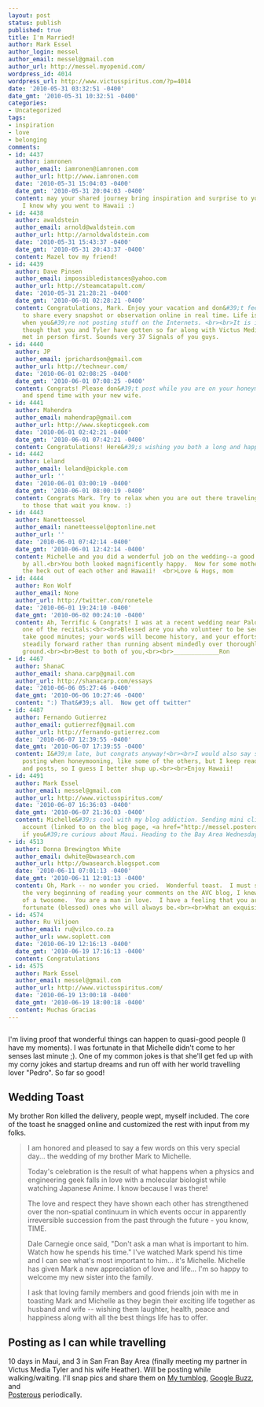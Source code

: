 ```yaml
---
layout: post
status: publish
published: true
title: I'm Married!
author: Mark Essel
author_login: messel
author_email: messel@gmail.com
author_url: http://messel.myopenid.com/
wordpress_id: 4014
wordpress_url: http://www.victusspiritus.com/?p=4014
date: '2010-05-31 03:32:51 -0400'
date_gmt: '2010-05-31 10:32:51 -0400'
categories:
- Uncategorized
tags:
- inspiration
- love
- belonging
comments:
- id: 4437
  author: iamronen
  author_email: iamronen@iamronen.com
  author_url: http://www.iamronen.com
  date: '2010-05-31 15:04:03 -0400'
  date_gmt: '2010-05-31 20:04:03 -0400'
  content: may your shared journey bring inspiration and surprise to you both :)<br><br>now
    I know why you went to Hawaii :)
- id: 4438
  author: awaldstein
  author_email: arnold@waldstein.com
  author_url: http://arnoldwaldstein.com
  date: '2010-05-31 15:43:37 -0400'
  date_gmt: '2010-05-31 20:43:37 -0400'
  content: Mazel tov my friend!
- id: 4439
  author: Dave Pinsen
  author_email: impossibledistances@yahoo.com
  author_url: http://steamcatapult.com/
  date: '2010-05-31 21:28:21 -0400'
  date_gmt: '2010-06-01 02:28:21 -0400'
  content: Congratulations, Mark. Enjoy your vacation and don&#39;t feel compelled
    to share every snapshot or observation online in real time. Life is what happens
    when you&#39;re not posting stuff on the Internets. <br><br>It is interesting
    though that you and Tyler have gotten so far along with Victus Media without having
    met in person first. Sounds very 37 Signals of you guys.
- id: 4440
  author: JP
  author_email: jprichardson@gmail.com
  author_url: http://techneur.com/
  date: '2010-06-01 02:08:25 -0400'
  date_gmt: '2010-06-01 07:08:25 -0400'
  content: Congrats! Please don&#39;t post while you are on your honeymoon. Enjoy
    and spend time with your new wife.
- id: 4441
  author: Mahendra
  author_email: mahendrap@gmail.com
  author_url: http://www.skepticgeek.com
  date: '2010-06-01 02:42:21 -0400'
  date_gmt: '2010-06-01 07:42:21 -0400'
  content: Congratulations! Here&#39;s wishing you both a long and happy life together.
- id: 4442
  author: Leland
  author_email: leland@pickple.com
  author_url: ''
  date: '2010-06-01 03:00:19 -0400'
  date_gmt: '2010-06-01 08:00:19 -0400'
  content: Congrats Mark. Try to relax when you are out there traveling! Ideas come
    to those that wait you know. :)
- id: 4443
  author: Nanetteessel
  author_email: nanetteessel@optonline.net
  author_url: ''
  date: '2010-06-01 07:42:14 -0400'
  date_gmt: '2010-06-01 12:42:14 -0400'
  content: Michelle and you did a wonderful job on the wedding--a good time was had
    by all.<br>You both looked magnificently happy.  Now for some motherly advice--Enjoy
    the heck out of each other and Hawaii!  <br>Love & Hugs, mom
- id: 4444
  author: Ron Wolf
  author_email: None
  author_url: http://twitter.com/ronetele
  date: '2010-06-01 19:24:10 -0400'
  date_gmt: '2010-06-02 00:24:10 -0400'
  content: Ah, Terrific & Congrats! I was at a recent wedding near Palo Alto. From
    one of the recitals:<br><br>Blessed are you who volunteer to be secretary and
    take good minutes; your words will become history, and your efforts will move
    steadily forward rather than running absent mindedly over thoroughly discussed
    ground.<br><br>Best to both of you,<br><br>_____________Ron
- id: 4467
  author: ShanaC
  author_email: shana.carp@gmail.com
  author_url: http://shanacarp.com/essays
  date: '2010-06-06 05:27:46 -0400'
  date_gmt: '2010-06-06 10:27:46 -0400'
  content: ":) That&#39;s all.  Now get off twitter"
- id: 4487
  author: Fernando Gutierrez
  author_email: gutierrezf@gmail.com
  author_url: http://fernando-gutierrez.com
  date: '2010-06-07 12:39:55 -0400'
  date_gmt: '2010-06-07 17:39:55 -0400'
  content: I&#39;m late, but congrats anyway!<br><br>I would also say something about
    posting when honeymooning, like some of the others, but I keep reading your comments
    and posts, so I guess I better shup up.<br><br>Enjoy Hawaii!
- id: 4491
  author: Mark Essel
  author_email: messel@gmail.com
  author_url: http://www.victusspiritus.com/
  date: '2010-06-07 16:36:03 -0400'
  date_gmt: '2010-06-07 21:36:03 -0400'
  content: Michelle&#39;s cool with my blog addiction. Sending mini clips to my Posterous
    account (linked to on the blog page, <a href="http://messel.posterous.com" rel="nofollow">messel.posterous.com</a>)
    if you&#39;re curious about Maui. Heading to the Bay Area Wednesday
- id: 4513
  author: Donna Brewington White
  author_email: dwhite@bwasearch.com
  author_url: http://bwasearch.blogspot.com
  date: '2010-06-11 07:01:13 -0400'
  date_gmt: '2010-06-11 12:01:13 -0400'
  content: Oh, Mark -- no wonder you cried.  Wonderful toast.  I must say that from
    the very beginning of reading your comments on the AVC blog, I knew you were part
    of a twosome.  You are a man in love.  I have a feeling that you are one of the
    fortunate (blessed) ones who will always be.<br><br>What an exquisite bride!
- id: 4574
  author: Ru Viljoen
  author_email: ru@vilco.co.za
  author_url: www.soplett.com
  date: '2010-06-19 12:16:13 -0400'
  date_gmt: '2010-06-19 17:16:13 -0400'
  content: Congratulations
- id: 4575
  author: Mark Essel
  author_email: messel@gmail.com
  author_url: http://www.victusspiritus.com/
  date: '2010-06-19 13:00:18 -0400'
  date_gmt: '2010-06-19 18:00:18 -0400'
  content: Muchas Gracias
---
```

<p><a href="{{ site.url }}/assets/2010/05/p_480_320_87CEECD0-1085-4FE6-8064-C88BFE998C20.jpeg"><img src="{{ site.url }}/assets/2010/05/p_480_320_87CEECD0-1085-4FE6-8064-C88BFE998C20.jpeg" alt="" class="alignnone size-full" /></a></p>
<p>I'm living proof that wonderful things can happen to quasi-good people (I have my moments). I was fortunate in that Michelle didn't come to her senses last minute ;). One of my common jokes is that she'll get fed up with my corny jokes and startup dreams and run off with her world travelling lover "Pedro". So far so good!</p>
<h2>Wedding Toast</h2>
<p>My brother Ron killed the delivery, people wept, myself included. The core of the toast he snagged online and customized the rest with input from my folks.</p>
<blockquote><p>
I am honored and pleased to say a few words on this very special day... the wedding of my brother Mark to Michelle.</p>
<p>Today's celebration is the result of what happens when a physics and engineering geek falls in love with a molecular biologist while watching Japanese Anime. I know because I was there!</p>
<p>The love and respect they have shown each other has strengthened over the non-spatial continuum in which events occur in apparently irreversible succession from the past through the future - you know, TIME.</p>
<p>Dale Carnegie once said, "Don't ask a man what is important to him. Watch how he spends his time." I've watched Mark spend his time and I can see what's most important to him... it's Michelle. Michelle has given Mark a new appreciation of love and life... I'm so happy to welcome my new sister into the family.</p>
<p>I ask that loving family members and good friends join with me in toasting Mark and Michelle as they begin their exciting life together as husband and wife -- wishing them laughter, health, peace and happiness along with all the best things life has to offer.
</p></blockquote>
<h2>Posting as I can while travelling</h2>
<p>10 days in Maui, and 3 in San Fran Bay Area (finally meeting my partner in Victus Media Tyler and his wife Heather). Will be posting while walking/waiting. I'll snap pics and share them on <a HREF="http://messel.tumblr.com">My tumblog</a>,  <a HREF="http://www.google.com/profiles/messel">Google Buzz</a>, and<br />
<a HREF="http://messel.posterous.com">Posterous</a> periodically.</p>
